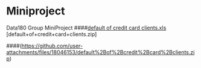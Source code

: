 # Miniproject
Data180 Group MiniProject
####[default of credit card clients.xls](https://github.com/user-attachments/files/18046151/default.of.credit.card.clients.xls)
[default+of+credit+card+clients.zip]

####(https://github.com/user-attachments/files/18046153/default%2Bof%2Bcredit%2Bcard%2Bclients.zip)
